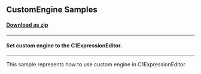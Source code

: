 ## CustomEngine Samples
#### [Download as zip](https://downgit.github.io/#/home?url=https://github.com/GrapeCity/ComponentOne-WPF-Samples/tree/master/NET_4.5.2/C1.WPF.ExpressionEditor/CS/CustomEngineSamples/CustomEngineSamples)
____
#### Set custom engine to the C1ExpressionEditor.
____
This sample represents how to use custom engine in C1ExpressionEditor.

